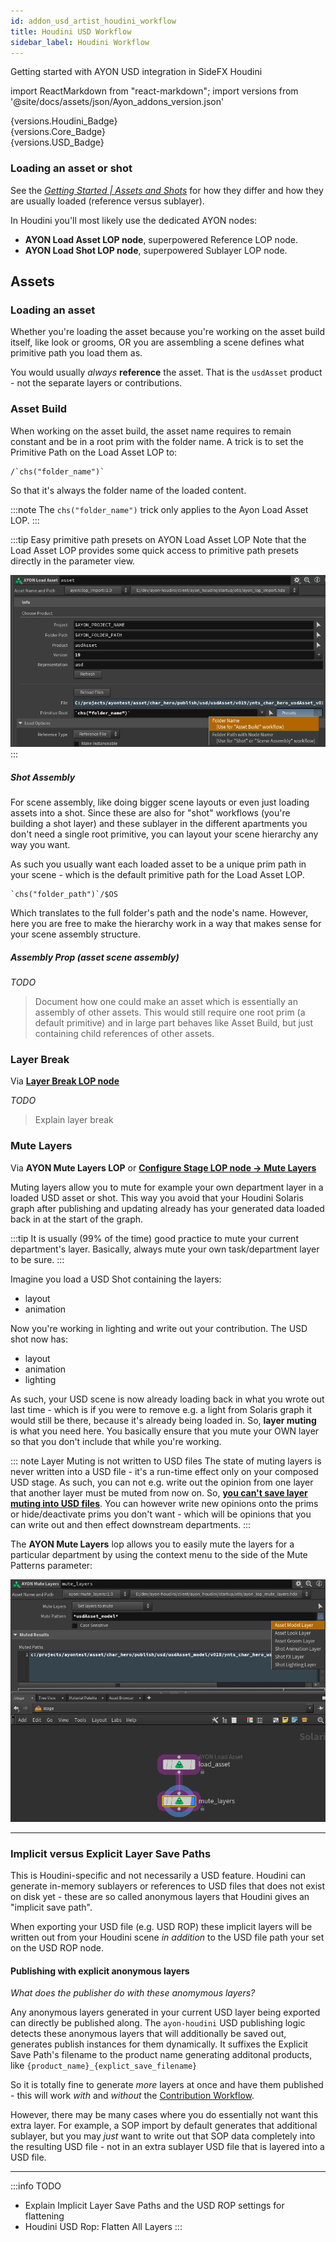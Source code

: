 ```yaml
---
id: addon_usd_artist_houdini_workflow
title: Houdini USD Workflow
sidebar_label: Houdini Workflow
---
```


Getting started with AYON USD integration in SideFX Houdini

import ReactMarkdown from "react-markdown";
import versions from '@site/docs/assets/json/Ayon_addons_version.json'


<div class="container">
  <div class="row">
    <div class=".col-sm-"  style={{'margin-right':10+'px'}}>
      <ReactMarkdown>
        {versions.Houdini_Badge}
      </ReactMarkdown>
    </div>
    <div class=".col-sm-" style={{'margin-right':10+'px'}}>
      <ReactMarkdown>
        {versions.Core_Badge}
      </ReactMarkdown>
    </div>
    <div class=".col-sm-" style={{'margin-right':10+'px'}}>
      <ReactMarkdown>
        {versions.USD_Badge}
      </ReactMarkdown>
    </div>
  </div>
</div>

### Loading an asset or shot

See the _[Getting Started | Assets and Shots](addon_usd_artist_get_started#assets-and-shots)_ for how they differ and how they are usually loaded (reference versus sublayer).

In Houdini you'll most likely use the dedicated AYON nodes:

- **AYON Load Asset LOP node**, superpowered Reference LOP node.
- **AYON Load Shot LOP node**, superpowered Sublayer LOP node.

## Assets

### Loading an asset

Whether you're loading the asset because you're working on the asset build itself, like look or grooms, OR you are assembling a scene defines what primitive path you load them as.

You would usually *always* **reference** the asset. That is the `usdAsset` product - not the separate layers or contributions.

### Asset Build

When working on the asset build, the asset name requires to remain constant and be in a root prim with the folder name. A trick is to set the Primitive Path on the Load Asset LOP to:

```
/`chs("folder_name")`
```
So that it's always the folder name of the loaded content.

:::note
The `chs("folder_name")` trick only applies to the Ayon Load Asset LOP.
:::

:::tip Easy primitive path presets on AYON Load Asset LOP
Note that the Load Asset LOP provides some quick access to primitive path presets directly in the parameter view.

![AYON Load Asset LOP Primitive Path Presets](assets//usd/ayon_usd_load_asset_lop_primpath_presets.png)
:::

##### Shot Assembly

For scene assembly, like doing bigger scene layouts or even just loading assets into a shot. Since these are also for "shot" workflows (you're building a shot layer) and these sublayer in the different apartments you don't need a single root primitive, you can layout your scene hierarchy any way you want.

As such you usually want each loaded asset to be a unique prim path in your scene - which is the default primitive path for the Load Asset LOP.

```
`chs("folder_path")`/$OS
```

Which translates to the full folder's path and the node's name. However, here you are free to make the hierarchy work in a way that makes sense for your scene assembly structure.

##### Assembly Prop (asset scene assembly)

_TODO_

> Document how one could make an asset which is essentially an assembly of other assets. This would still require one root prim (a default primitive) and in large part behaves like Asset Build, but just containing child references of other assets.

###  Layer Break

Via **[Layer Break LOP node](https://www.sidefx.com/docs/houdini/nodes/lop/layerbreak.html)**

_TODO_

> Explain layer break


### Mute Layers

Via **AYON Mute Layers LOP** or **[Configure Stage LOP node -> Mute Layers](https://www.sidefx.com/docs/houdini/nodes/lop/configurestage.html)**

Muting layers allow you to mute for example your own department layer in a loaded USD asset or shot. This way you avoid that your Houdini Solaris graph after publishing and updating already has your generated data loaded back in at the start of the graph.

:::tip
It is usually (99% of the time) good practice to mute your current department's layer. Basically, always mute your own task/department layer to be sure.
:::

Imagine you load a USD Shot containing the layers:

- layout
- animation

Now you're working in lighting and write out your contribution.
The USD shot now has:

- layout
- animation
- lighting

As such, your USD scene is now already loading back in what you wrote out last time - which is if you were to remove e.g. a light from Solaris graph it would still be there, because it's already being loaded in. So, **layer muting** is what you need here. You basically ensure that you mute your OWN layer so that you don't include that while you're working.

::: note Layer Muting is not written to USD files
The state of muting layers is never written into a USD file - it's a run-time effect only on your composed USD stage. As such, you can not e.g. write out the opinion from one layer that another layer must be muted from now on. So, [**you can't save layer muting into USD files**](https://www.sidefx.com/forum/topic/86607/#post-374289). You can however write new opinions onto the prims or hide/deactivate prims you don't want - which will be opinions that you can write out and then effect downstream departments.
:::

The **AYON Mute Layers** lop allows you to easily mute the layers for a particular department by using the context menu to the side of the Mute Patterns parameter:

![AYON Mute Layers LOP Mute Patterns Presets](assets//usd/ayon_usd_mute_layer_lop.png)


---

### Implicit versus Explicit Layer Save Paths

This is Houdini-specific and not necessarily a USD feature. Houdini can generate in-memory sublayers or references to USD files that does not exist on disk yet - these are so called anonymous layers that Houdini gives an "implicit save path".

When exporting your USD file (e.g. USD ROP) these implicit layers will be written out from your Houdini scene *in addition* to the USD file path your set on the USD ROP node.

#### Publishing with explicit anonymous layers

_What does the publisher do with these anomymous layers?_

Any anonymous layers generated in your current USD layer being exported can directly be published along. The `ayon-houdini` USD publishing logic detects these anonymous layers that will additionally be saved out, generates publish instances for them dynamically. It suffixes the Explicit Save Path's filename to the product name generating additonal products, like `{product_name}_{explict_save_filename}`

So it is totally fine to generate *more* layers at once and have them published - this will work *with* and *without* the [Contribution Workflow](https://community.ynput.io/t/ayon-usd-workflow-guide/1545/2).

However, there may be many cases where you do essentially not want this extra layer. For example, a SOP import by default generates that additional sublayer, but you may *just* want to write out that SOP data completely into the resulting USD file - not in an extra sublayer USD file that is layered into a USD file.

---

:::info TODO
- Explain Implicit Layer Save Paths and the USD ROP settings for flattening
- Houdini USD Rop: Flatten All Layers
:::